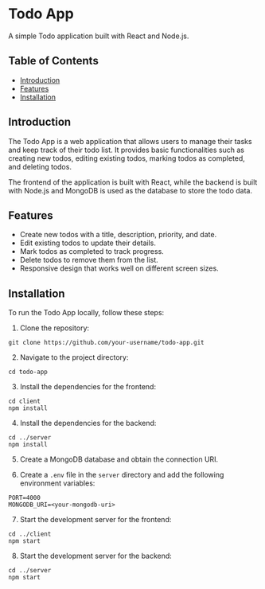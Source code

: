 # Todo App

A simple Todo application built with React and Node.js.

## Table of Contents

- [Introduction](#introduction)
- [Features](#features)
- [Installation](#installation)

## Introduction

The Todo App is a web application that allows users to manage their tasks and keep track of their todo list. It provides basic functionalities such as creating new todos, editing existing todos, marking todos as completed, and deleting todos.

The frontend of the application is built with React, while the backend is built with Node.js and MongoDB is used as the database to store the todo data.

## Features

- Create new todos with a title, description, priority, and date.
- Edit existing todos to update their details.
- Mark todos as completed to track progress.
- Delete todos to remove them from the list.
- Responsive design that works well on different screen sizes.

## Installation

To run the Todo App locally, follow these steps:

1. Clone the repository:
```
git clone https://github.com/your-username/todo-app.git
```

2. Navigate to the project directory:
```
cd todo-app
```
3. Install the dependencies for the frontend:
```
cd client
npm install
```
4. Install the dependencies for the backend:
```
cd ../server
npm install
```
5. Create a MongoDB database and obtain the connection URI.

6. Create a `.env` file in the `server` directory and add the following environment variables:
```
PORT=4000
MONGODB_URI=<your-mongodb-uri>
```
7. Start the development server for the frontend:
```
cd ../client
npm start
```
8. Start the development server for the backend:
```
cd ../server
npm start
```
